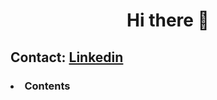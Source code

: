<h1 align="center">Hi there 👋</h1>

## Contact: [Linkedin](https://www.linkedin.com/in/giuseppe-ferrara-link/)

<h3><li>Contents</h3>




